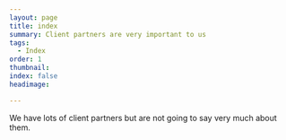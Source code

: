 ```yaml
---
layout: page
title: index
summary: Client partners are very important to us
tags:
  - Index
order: 1
thumbnail:
index: false
headimage:

---
```


We have lots of client partners but are not going to say very much about them.
